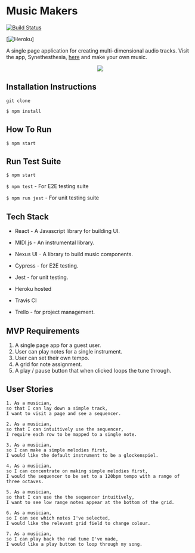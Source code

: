 # Music Makers

[![Build Status](https://travis-ci.com/nateg101/Music_Makers.svg?branch=master)](https://travis-ci.org/nateg101/Music_Makers)

[![Heroku](https://synesthesia-beatz.herokuapp.com/?app=heroku-badge)]

A single page application for creating multi-dimensional audio tracks. Visit the app, Synethesthesia, [here](https://synesthesia-beatz.herokuapp.com/) and make your own music.

<div align=center>
<img align=center src=https://encrypted-tbn0.gstatic.com/images?q=tbn:ANd9GcTtckVtEtU3hxQwPBpzysiU7Ut3Dqjn-jn7pHz7H6KlLSH0VIsswg&s />
</div>

## Installation Instructions

`git clone`

`$ npm install`

## How To Run

`$ npm start`

## Run Test Suite

`$ npm start`

`$ npm test` - For E2E testing suite

`$ npm run jest` - For unit testing suite


## Tech Stack

* React - A Javascript library for building UI.
* MIDI.js - An instrumental library.
* Nexus UI - A library to build music components.
* Cypress - for E2E testing.
* Jest - for unit testing.
* Heroku hosted
* Travis CI

* Trello - for project management.

## MVP Requirements

1. A single page app for a guest user.
2. User can play notes for a single instrument.
3. User can set their own tempo.
5. A grid for note assignment.
6. A play / pause button that when clicked loops the tune through.


## User Stories

```
1. As a musician,
so that I can lay down a simple track,
I want to visit a page and see a sequencer.
```

```
2. As a musician,
so that I can intuitively use the sequencer,
I require each row to be mapped to a single note.
```

```
3. As a musician,
so I can make a simple melodies first,
I would like the default instrument to be a glockenspiel.
```

```
4. As a musician,
so I can concentrate on making simple melodies first,
I would the sequencer to be set to a 120bpm tempo with a range of three octaves.
```

```
5. As a musician,
so that I can use the the sequencer intuitively,
I want to see low range notes appear at the bottom of the grid.
```

```
6. As a musician,
so I can see which notes I've selected,
I would like the relevant grid field to change colour.
```

```
7. As a musician,
so I can play back the rad tune I've made,
I would like a play button to loop through my song.
```
